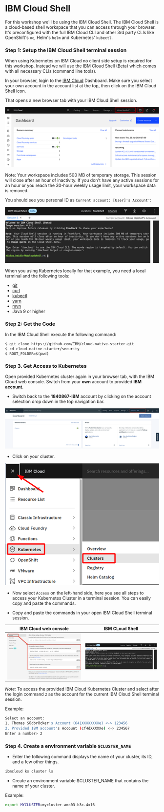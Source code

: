 # IBM Cloud Shell

For this workshop we'll be using the IBM Cloud Shell. The IBM Cloud Shell is a cloud-based shell workspace that you can access through your browser. It's preconfigured with the full IBM Cloud CLI and other 3rd party CLIs like OpenShift's `oc`, Helm's `helm` and Kubernetes' `kubectl`.

### Step 1: Setup the IBM Cloud Shell terminal session

When using Kubernetes on IBM Cloud no client side setup is required for this workshop. Instead we will use the IBM Cloud Shell (Beta) which comes with all necessary CLIs (command line tools).

In your browser, login to the [IBM Cloud](https://cloud.ibm.com) Dashboard. Make sure you select your own account in the account list at the top, then click on the IBM Cloud Shell icon.

That opens a new browser tab with your IBM Cloud Shell session. 

![](../../images/cloud-shell-launch.png)

Note: Your workspace includes 500 MB of temporary storage. This session will close after an hour of inactivity. If you don't have any active sessions for an hour or you reach the 30-hour weekly usage limit, your workspace data is removed.

You should see you personal ID as `Current account: [User]'s Account'`:

![](../../images/cloud-shell.png)

When you using Kubernetes locally for that example, you need a local terminal and the following tools: 

* [git](https://git-scm.com/book/en/v2/Getting-Started-Installing-Git)
* [curl](https://curl.haxx.se/download.html)
* [kubectl](https://kubernetes.io/docs/reference/kubectl/overview/)
* [yarn](https://yarnpkg.com)
* [mvn](https://maven.apache.org/ref/3.6.3/maven-embedder/cli.html)
* Java 9 or higher

### Step 2: Get the Code

In the IBM Cloud Shell execute the following command:

```
$ git clone https://github.com/IBM/cloud-native-starter.git
$ cd cloud-native-starter/security
$ ROOT_FOLDER=$(pwd)  
```

### Step 3. Get Access to Kubernetes

Open provided Kubernetes cluster again in your browser tab, with the IBM Cloud web console. Switch from your **own** account to provided  **IBM account**.

* Switch back to the  **1840867-IBM** account by clicking on the account selection drop down in the top navigation bar.

![](../../images/cluster-ibmaccount.png)

* Click on your cluster.

![](../../images/kubernetes-cluster-launch2.png)

* Now select `Access` on the left-hand side, here you see all steps to access your Kubernetes Cluster in a terminal session. You can easily copy and paste the commands.

* Copy and paste the commands in your open IBM Cloud Shell terminal session.

| IBM Cloud web console | IBM CLoud Shell  |
| - | - |
|![](../../images/cluster-access-commands.png)| ![](../../images/cloud-shell.png) |

_Note:_ To access the provided IBM Cloud Kubernetes Cluster and select after the login command `2` as the account for the current IBM Cloud Shell terminal session. 

Example:

```sh
Select an account:
1. Thomas Südbröcker's Account (641XXXXXXXXe) <-> 123456
2. Provided IBM account's Account (cf4dXXXXXe) <-> 234567
Enter a number> 2
```

### Step 4. Create a environment variable `$CLUSTER_NAME`

* Enter the following command displays the name of your cluster, its ID, and a few other things.

```sh
ibmcloud ks cluster ls
```

* Create an environment variable $CLUSTER_NAME that contains the name of your cluster.

Example:

```sh
export MYCLUSTER=mycluster-ams03-b3c.4x16
```
